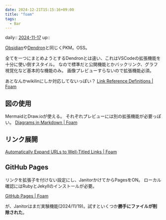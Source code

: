 ```yaml
---
date: 2024-12-21T15:15:16+09:00
title: "foam"
tags:
  - Bar
---
```


daily:: [2024-11-17](Daily_Note/2024-11-17.md)
up::

[Obsidian](Obsidian.md)や[Dendron](Dendron.md)と同じくPKM。OSS。

全てを一つにまとめようとするDendronとは違い、これはVSCodeの拡張機能を十分に使い倒すスタイル。
なので標準だと公開機能とかバックリンク、グラフ視覚化など基本的な機能のみ。
画像プレビューすらないので拡張機能必須。


あとなんかwikilinにしか対応してないっぽい？
[Link Reference Definitions | Foam](https://foambubble.github.io/foam/user/features/link-reference-definitions)

## 図の使用
MermaidとDraw.ioが使える。
それぞれプレビューには別の拡張機能が必要っぽい。
[Diagrams in Markdown | Foam](https://foambubble.github.io/foam/user/recipes/diagrams-in-markdown)

## リンク展開
[Automatically Expand URLs to Well-Titled Links | Foam](https://foambubble.github.io/foam/user/recipes/automatically-expand-urls-to-well-titled-links)

## GitHub Pages
リンクを拡張子を付けない設定にし、JanitorかけてからPagesをON。
ローカル確認にはRubyとJekyllのインストールが必要。

[GitHub Pages | Foam](https://foambubble.github.io/foam/user/publishing/publish-to-github-pages)

が、Janitorはまだ実験機能(2024/11/19)。試すといくつか**勝手にファイルが削除された**。
